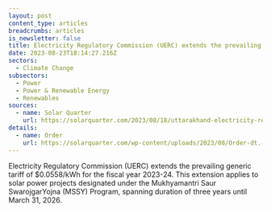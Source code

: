 ```yaml
---
layout: post
content_type: articles
breadcrumbs: articles
is_newsletter: false
title: Electricity Regulatory Commission (UERC) extends the prevailing generic tariff
date: 2023-08-23T18:14:27.216Z
sectors:
  - Climate Change
subsectors:
  - Power
  - Power & Renewable Energy
  - Renewables
sources:
  - name: Solar Quarter
    url: https://solarquarter.com/2023/08/18/uttarakhand-electricity-regulatory-commission-extends-%E2%82%B94-64-kwh-tariff-for-small-solar-projects-in-mssy-program-until-2026/
details:
  - name: Order
    url: https://solarquarter.com/wp-content/uploads/2023/08/Order-dt.-16.08.23-on-UREDA-petition.pdf
---
```

Electricity Regulatory Commission (UERC) extends the prevailing generic tariff of $0.0558/kWh for the fiscal year 2023-24. This extension applies to solar power projects designated under the Mukhyamantri Saur SwarojgarYojna (MSSY) Program, spanning duration of three years until March 31, 2026.
